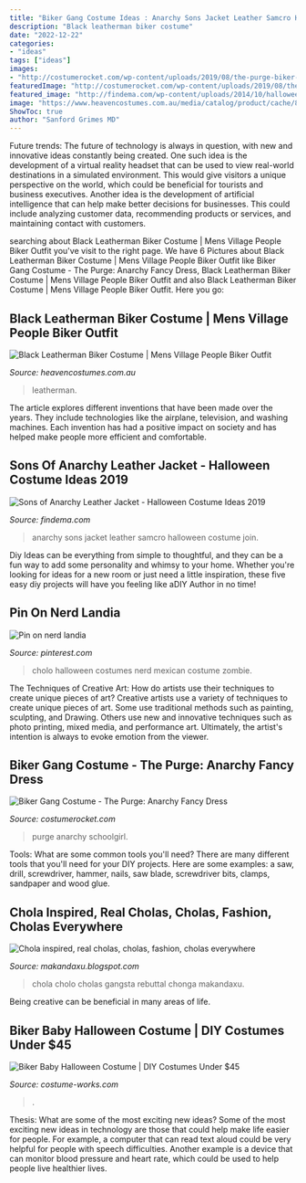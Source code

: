 ```yaml
---
title: "Biker Gang Costume Ideas : Anarchy Sons Jacket Leather Samcro Halloween Costume Join"
description: "Black leatherman biker costume"
date: "2022-12-22"
categories:
- "ideas"
tags: ["ideas"]
images:
- "http://costumerocket.com/wp-content/uploads/2019/08/the-purge-biker-gang.jpg"
featuredImage: "http://costumerocket.com/wp-content/uploads/2019/08/the-purge-biker-gang.jpg"
featured_image: "http://findema.com/wp-content/uploads/2014/10/halloween_20146880.jpg"
image: "https://www.heavencostumes.com.au/media/catalog/product/cache/87e1f69bc93e13dd75c69321dae7010a/s/m/smf-36239_village_people_pop_group_biker_men-s_70-s_fancy_dress_costume_front.jpg"
ShowToc: true
author: "Sanford Grimes MD"
---
```



Future trends:
The future of technology is always in question, with new and innovative ideas constantly being created. One such idea is the development of a virtual reality headset that can be used to view real-world destinations in a simulated environment. This would give visitors a unique perspective on the world, which could be beneficial for tourists and business executives. Another idea is the development of artificial intelligence that can help make better decisions for businesses. This could include analyzing customer data, recommending products or services, and maintaining contact with customers.

	

		
searching about Black Leatherman Biker Costume | Mens Village People Biker Outfit you've visit to the right page. We have 6 Pictures about Black Leatherman Biker Costume | Mens Village People Biker Outfit like Biker Gang Costume - The Purge: Anarchy Fancy Dress, Black Leatherman Biker Costume | Mens Village People Biker Outfit and also Black Leatherman Biker Costume | Mens Village People Biker Outfit. Here you go:
		
    
## Black Leatherman Biker Costume | Mens Village People Biker Outfit

<img loading=lazy src="https://www.heavencostumes.com.au/media/catalog/product/cache/87e1f69bc93e13dd75c69321dae7010a/s/m/smf-36239_village_people_pop_group_biker_men-s_70-s_fancy_dress_costume_front.jpg" onerror="this.onerror=null;this.src='https://tse3.mm.bing.net/th?id=OIP.tzRaWBYVddaKDIqYNMHFSQHaJ4&amp;pid=15.1';" alt="Black Leatherman Biker Costume | Mens Village People Biker Outfit">

_Source: heavencostumes.com.au_

>leatherman. 

	

The article explores different inventions that have been made over the years. They include technologies like the airplane, television, and washing machines. Each invention has had a positive impact on society and has helped make people more efficient and comfortable.

    
## Sons Of Anarchy Leather Jacket - Halloween Costume Ideas 2019

<img loading=lazy src="http://findema.com/wp-content/uploads/2014/10/halloween_20146880.jpg" onerror="this.onerror=null;this.src='https://tse2.mm.bing.net/th?id=OIP.ACj-xaky2qT5NSp0z0oNcAHaKl&amp;pid=15.1';" alt="Sons of Anarchy Leather Jacket - Halloween Costume Ideas 2019">

_Source: findema.com_

>anarchy sons jacket leather samcro halloween costume join. 

	

Diy Ideas can be everything from simple to thoughtful, and they can be a fun way to add some personality and whimsy to your home. Whether you're looking for ideas for a new room or just need a little inspiration, these five easy diy projects will have you feeling like aDIY Author in no time!

    
## Pin On Nerd Landia

<img loading=lazy src="https://i.pinimg.com/736x/93/ca/33/93ca33dd44e69f8d509c91042b618bdc--cholo-costume-mexican-costume.jpg" onerror="this.onerror=null;this.src='https://tse3.mm.bing.net/th?id=OIP.tjaWknGptdHEehD0sVWhAQHaJ3&amp;pid=15.1';" alt="Pin on nerd landia">

_Source: pinterest.com_

>cholo halloween costumes nerd mexican costume zombie. 

	

The Techniques of Creative Art: How do artists use their techniques to create unique pieces of art?
Creative artists use a variety of techniques to create unique pieces of art. Some use traditional methods such as painting, sculpting, and Drawing. Others use new and innovative techniques such as photo printing, mixed media, and performance art. Ultimately, the artist's intention is always to evoke emotion from the viewer.

    
## Biker Gang Costume - The Purge: Anarchy Fancy Dress

<img loading=lazy src="http://costumerocket.com/wp-content/uploads/2019/08/the-purge-biker-gang.jpg" onerror="this.onerror=null;this.src='https://tse1.mm.bing.net/th?id=OIP.4UjIPP48sMxRyXSxFh8P7gHaHa&amp;pid=15.1';" alt="Biker Gang Costume - The Purge: Anarchy Fancy Dress">

_Source: costumerocket.com_

>purge anarchy schoolgirl. 

	

Tools: What are some common tools you'll need?
There are many different tools that you'll need for your DIY projects. Here are some examples: a saw, drill, screwdriver, hammer, nails, saw blade, screwdriver bits, clamps, sandpaper and wood glue.

    
## Chola Inspired, Real Cholas, Cholas, Fashion, Cholas Everywhere

<img loading=lazy src="http://1.bp.blogspot.com/-K33xEfMlnXw/Ue6sD0OnoeI/AAAAAAAABZ4/IbdTlQ3jsV0/s1600/chola+fa.jpg" onerror="this.onerror=null;this.src='https://tse1.mm.bing.net/th?id=OIP.cNyvVBvqYIpaPEtvIOAr_gHaLG&amp;pid=15.1';" alt="Chola inspired, real cholas, cholas, fashion, cholas everywhere">

_Source: makandaxu.blogspot.com_

>chola cholo cholas gangsta rebuttal chonga makandaxu. 

	

Being creative can be beneficial in many areas of life.

    
## Biker Baby Halloween Costume | DIY Costumes Under $45

<img loading=lazy src="https://photos.costume-works.com/full/biker_baby6.jpg" onerror="this.onerror=null;this.src='https://tse1.mm.bing.net/th?id=OIP.Q974kcYuAJX4QcNVfCqNSQHaJ3&amp;pid=15.1';" alt="Biker Baby Halloween Costume | DIY Costumes Under $45">

_Source: costume-works.com_

>. 

	

Thesis: What are some of the most exciting new ideas?
Some of the most exciting new ideas in technology are those that could help make life easier for people. For example, a computer that can read text aloud could be very helpful for people with speech difficulties. Another example is a device that can monitor blood pressure and heart rate, which could be used to help people live healthier lives.

